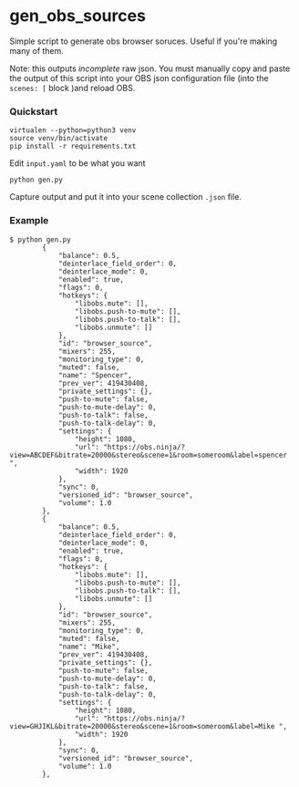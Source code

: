 gen_obs_sources
===============


Simple script to generate obs browser soruces. Useful if you're making many of them.

Note: this outputs *incomplete* raw json. You must manually copy and paste the output of this script into your OBS json configuration file (into the `scenes: [` block )and reload OBS.

### Quickstart

```
virtualen --python=python3 venv
source venv/bin/activate
pip install -r requirements.txt
```

Edit `input.yaml` to be what you want

```
python gen.py
```

Capture output and put it into your scene collection `.json` file.


### Example

```
$ python gen.py
        {
            "balance": 0.5,
            "deinterlace_field_order": 0,
            "deinterlace_mode": 0,
            "enabled": true,
            "flags": 0,
            "hotkeys": {
                "libobs.mute": [],
                "libobs.push-to-mute": [],
                "libobs.push-to-talk": [],
                "libobs.unmute": []
            },
            "id": "browser_source",
            "mixers": 255,
            "monitoring_type": 0,
            "muted": false,
            "name": "Spencer",
            "prev_ver": 419430408,
            "private_settings": {},
            "push-to-mute": false,
            "push-to-mute-delay": 0,
            "push-to-talk": false,
            "push-to-talk-delay": 0,
            "settings": {
                "height": 1080,
                "url": "https://obs.ninja/?view=ABCDEF&bitrate=20000&stereo&scene=1&room=someroom&label=spencer ",
                "width": 1920
            },
            "sync": 0,
            "versioned_id": "browser_source",
            "volume": 1.0
        },
        {
            "balance": 0.5,
            "deinterlace_field_order": 0,
            "deinterlace_mode": 0,
            "enabled": true,
            "flags": 0,
            "hotkeys": {
                "libobs.mute": [],
                "libobs.push-to-mute": [],
                "libobs.push-to-talk": [],
                "libobs.unmute": []
            },
            "id": "browser_source",
            "mixers": 255,
            "monitoring_type": 0,
            "muted": false,
            "name": "Mike",
            "prev_ver": 419430408,
            "private_settings": {},
            "push-to-mute": false,
            "push-to-mute-delay": 0,
            "push-to-talk": false,
            "push-to-talk-delay": 0,
            "settings": {
                "height": 1080,
                "url": "https://obs.ninja/?view=GHJIKL&bitrate=20000&stereo&scene=1&room=someroom&label=Mike ",
                "width": 1920
            },
            "sync": 0,
            "versioned_id": "browser_source",
            "volume": 1.0
        },
```
